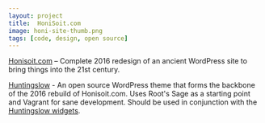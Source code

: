 ```yaml
---
layout: project
title:  HoniSoit.com
image: honi-site-thumb.png
tags: [code, design, open source]
---
```


[Honisoit.com](http://honisoit.com/) – Complete 2016 redesign of an ancient WordPress site to bring things into the 21st century.

[Huntingslow](http://github.com/honisoit/huntingslow) - An open source WordPress theme that forms the backbone of the 2016 rebuild of Honisoit.com. Uses Root's Sage as a starting point and Vagrant for sane development. Should be used in conjunction with the [Huntingslow widgets](https://github.com/honisoit/huntingslow-widgets).
